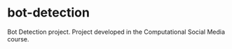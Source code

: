 # bot-detection
Bot Detection project. Project developed in the Computational Social Media course. 
